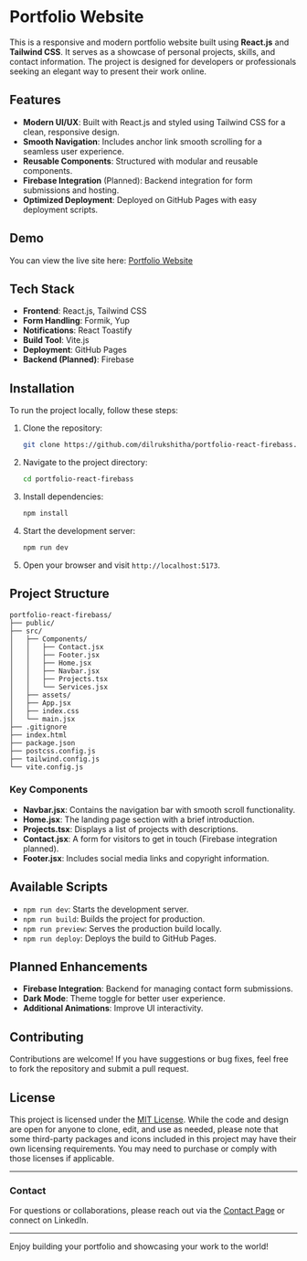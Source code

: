 # Portfolio Website

This is a responsive and modern portfolio website built using **React.js** and **Tailwind CSS**. It serves as a showcase of personal projects, skills, and contact information. The project is designed for developers or professionals seeking an elegant way to present their work online.

## Features

- **Modern UI/UX**: Built with React.js and styled using Tailwind CSS for a clean, responsive design.
- **Smooth Navigation**: Includes anchor link smooth scrolling for a seamless user experience.
- **Reusable Components**: Structured with modular and reusable components.
- **Firebase Integration** (Planned): Backend integration for form submissions and hosting.
- **Optimized Deployment**: Deployed on GitHub Pages with easy deployment scripts.

## Demo

You can view the live site here: [Portfolio Website](https://dilrukshitha.github.io/portfolio-react-firebass/)

## Tech Stack

- **Frontend**: React.js, Tailwind CSS
- **Form Handling**: Formik, Yup
- **Notifications**: React Toastify
- **Build Tool**: Vite.js
- **Deployment**: GitHub Pages
- **Backend (Planned)**: Firebase

## Installation

To run the project locally, follow these steps:

1. Clone the repository:
   ```bash
   git clone https://github.com/dilrukshitha/portfolio-react-firebass.git
   ```

2. Navigate to the project directory:
   ```bash
   cd portfolio-react-firebass
   ```

3. Install dependencies:
   ```bash
   npm install
   ```

4. Start the development server:
   ```bash
   npm run dev
   ```

5. Open your browser and visit `http://localhost:5173`.

## Project Structure

```
portfolio-react-firebass/
├── public/
├── src/
│   ├── Components/
│   │   ├── Contact.jsx
│   │   ├── Footer.jsx
│   │   ├── Home.jsx
│   │   ├── Navbar.jsx
│   │   ├── Projects.tsx
│   │   └── Services.jsx
│   ├── assets/
│   ├── App.jsx
│   ├── index.css
│   └── main.jsx
├── .gitignore
├── index.html
├── package.json
├── postcss.config.js
├── tailwind.config.js
└── vite.config.js
```

### Key Components

- **Navbar.jsx**: Contains the navigation bar with smooth scroll functionality.
- **Home.jsx**: The landing page section with a brief introduction.
- **Projects.tsx**: Displays a list of projects with descriptions.
- **Contact.jsx**: A form for visitors to get in touch (Firebase integration planned).
- **Footer.jsx**: Includes social media links and copyright information.

## Available Scripts

- `npm run dev`: Starts the development server.
- `npm run build`: Builds the project for production.
- `npm run preview`: Serves the production build locally.
- `npm run deploy`: Deploys the build to GitHub Pages.

## Planned Enhancements

- **Firebase Integration**: Backend for managing contact form submissions.
- **Dark Mode**: Theme toggle for better user experience.
- **Additional Animations**: Improve UI interactivity.

## Contributing

Contributions are welcome! If you have suggestions or bug fixes, feel free to fork the repository and submit a pull request.

## License

This project is licensed under the [MIT License](LICENSE). While the code and design are open for anyone to clone, edit, and use as needed, please note that some third-party packages and icons included in this project may have their own licensing requirements. You may need to purchase or comply with those licenses if applicable.

---

### Contact

For questions or collaborations, please reach out via the [Contact Page](#) or connect on LinkedIn.

---

Enjoy building your portfolio and showcasing your work to the world!
